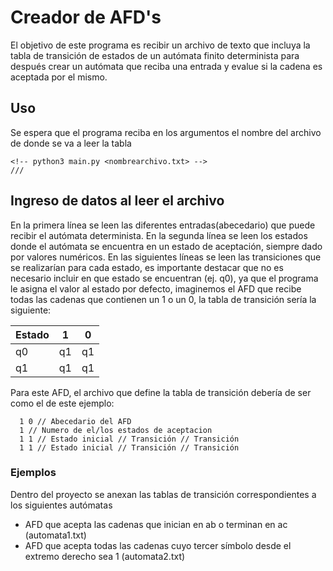 # Creador de AFD's

El objetivo de este programa es recibir un archivo de texto que incluya la tabla
de transición de estados de un autómata finito determinista para después crear
un autómata que reciba una entrada y evalue si la cadena es aceptada por el mismo.

## Uso

Se espera que el programa reciba en los argumentos el nombre del archivo de donde se va a leer la tabla

```
<!-- python3 main.py <nombrearchivo.txt> -->
///
```

## Ingreso de datos al leer el archivo

En la primera línea se leen las diferentes entradas(abecedario) que puede recibir el autómata determinista.
En la segunda línea se leen los estados donde el autómata se encuentra en un estado de aceptación, siempre
dado por valores numéricos.
En las siguientes líneas se leen las transiciones que se realizarían para cada estado, es importante destacar
que no es necesario incluir en que estado se encuentran (ej. q0), ya que el programa le asigna el valor al estado
por defecto, imaginemos el AFD que recibe todas las cadenas que contienen un 1 o un 0,
la tabla de transición sería la siguiente:

| Estado | 1   | 0   |
| ------ | --- | --- |
| q0     | q1  | q1  |
| q1     | q1  | q1  |

Para este AFD, el archivo que define la tabla de transición debería de ser como el de este ejemplo:

```
  1 0 // Abecedario del AFD
  1 // Numero de el/los estados de aceptacion
  1 1 // Estado inicial // Transición // Transición
  1 1 // Estado inicial // Transición // Transición
```

### Ejemplos

Dentro del proyecto se anexan las tablas de transición correspondientes a los siguientes autómatas

- AFD que acepta las cadenas que inician en ab o terminan en ac (automata1.txt)
- AFD que acepta todas las cadenas cuyo tercer símbolo desde el extremo derecho sea 1 (automata2.txt)
